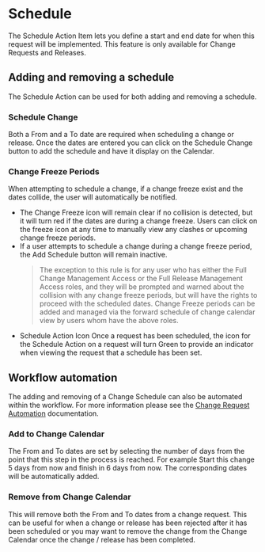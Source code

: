 # Schedule
The Schedule Action Item lets you define a start and end date for when this request will be implemented. This feature is only available for Change Requests and Releases.

## Adding and removing a schedule
The Schedule Action can be used for both adding and removing a schedule. 

### Schedule Change
Both a From and a To date are required when scheduling a change or release. Once the dates are entered you can click on the Schedule Change button to add the schedule and have it display on the Calendar.

### Change Freeze Periods
When attempting to schedule a change, if a change freeze exist and the dates collide, the user will automatically be notified.
* The Change Freeze icon will remain clear if no collision is detected, but it will turn red if the dates are during a change freeze. Users can click on the freeze icon at any time to manually view any clashes or upcoming change freeze periods.
* If a user attempts to schedule a change during a change freeze period, the Add Schedule button will remain inactive. 
    > The exception to this rule is for any user who has either the Full Change Management Access or the Full Release Management Access roles, and they will be prompted and warned about the collision with any change freeze periods, but will have the rights to proceed with the scheduled dates.
    > Change Freeze periods can be added and managed via the forward schedule of change calendar view by users whom have the above roles.
* Schedule Action Icon
Once a request has been scheduled, the icon for the Schedule Action on a request will turn Green to provide an indicator when viewing the request that a schedule has been set.

## Workflow automation
The adding and removing of a Change Schedule can also be automated within the workflow. For more information please see the [Change Request Automation](/servicemanager-config/customize/workflows/change-request-automation) documentation.

### Add to Change Calendar
The From and To dates are set by selecting the number of days from the point that this step in the process is reached. For example Start this change 5 days from now and finish in 6 days from now. The corresponding dates will be automatically added.

### Remove from Change Calendar
This will remove both the From and To dates from a change request. This can be useful for when a change or release has been rejected after it has been scheduled or you may want to remove the change from the Change Calendar once the change / release has been completed.